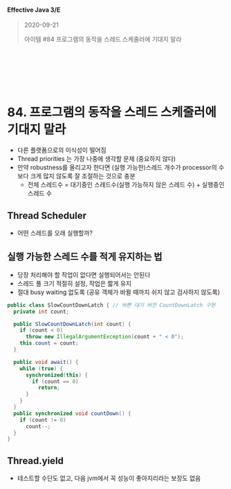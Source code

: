 #### Effective Java 3/E
> 2020-09-21
>
> 아이템 #84 프로그램의 동작을 스레드 스케줄러에 기대지 말라

<br><br><br><br><br>





# 84. 프로그램의 동작을 스레드 스케줄러에 기대지 말라

- 다른 플랫폼으로의 이식성이 떨어짐
- Thread priorities 는 가장 나중에 생각할 문제 (중요하지 않다)
- 만약 robustness를 올리고자 한다면 (실행 가능한)스레드 개수가 processor의 수보다 크게 많지 않도록 잘 조절하는 것으로 충분
  - 전체 스레드수 = 대기중인 스레드수(실행 가능하지 않은 스레드 수) + 실행중인 스레드 수

## Thread Scheduler
- 어떤 스레드를 오래 실행할까?

## 실행 가능한 스레드 수를 적게 유지하는 법
- 당장 처리해야 할 작업이 없다면 실행되어서는 안된다
- 스레드 풀 크기 적절히 설정, 작업은 짧게 유지
- 절대 busy waiting 없도록 (공유 객체가 바뀔 때까지 쉬지 않고 검사하지 않도록)

``` java
public class SlowCountDownLatch { // 바쁜 대기 버전 CountDownLatch 구현
  private int count;

  public SlowCountDownLatch(int count) {
    if (count < 0)
      throw new IllegalArgumentException(count + " < 0");
    this.count = count;
  }

  public void await() {
    while (true) {
      synchronized(this) {
        if (count == 0)
          return;
      }
    }
  }
  public synchronized void countDown() {
    if (count != 0)
      count--;
  }
}
```

## Thread.yield
- 테스트할 수단도 없고, 다음 jvm에서 꼭 성능이 좋아지리라는 보장도 없음
